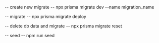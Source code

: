 -- create new migrate --
npx prisma migrate dev --name migration_name

-- migrate --
npx prisma migrate deploy

-- delete db data and migrate --
npx prisma migrate reset

-- seed --
npm run seed


